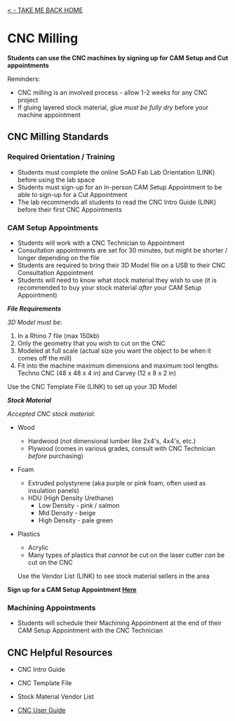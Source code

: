 
[< - TAKE ME BACK HOME ](/README.md)

# CNC Milling

**Students can use the CNC machines by signing up for CAM Setup and Cut appointments**

Reminders:
* CNC milling is an involved process - allow 1-2 weeks for any CNC project
* If gluing layered stock material, glue *must be fully dry* before your machine appointment

## CNC Milling Standards

### Required Orientation / Training
* Students must complete the online SoAD Fab Lab Orientation (LINK) before using the lab space
* Students must sign-up for an in-person CAM Setup Appointment to be able to sign-up for a Cut Appointment
* The lab recommends all students to read the CNC Intro Guide (LINK) before their first CNC Appointments

### CAM Setup Appointments
* Students will work with a CNC Technician to  Appointment
* Consultation appointments are set for 30 minutes, but might be shorter / longer depending on the file 
* Students are required to bring their 3D Model file on a USB to their CNC Consultation Appointment
* Students will need to know what stock material they wish to use (it is recommended to buy your stock material *after* your CAM Setup Appointment)

***File Requirements***

*3D Model must be:*
1. In a Rhino 7 file (max 150kb)
2. Only the geometry that you wish to cut on the CNC
3. Modeled at full scale (actual size you want the object to be when it comes off the mill)
4. Fit into the machine maximum dimensions and maximum tool lengths: Techno CNC (48 x 48 x 4 in) and Carvey (12 x 8 x 2 in)

Use the CNC Template File (LINK) to set up your 3D Model

***Stock Material***

*Accepted CNC stock material:*
* Wood
   * Hardwood (*not* dimensional lumber like 2x4's, 4x4's, etc.)
   * Plywood (comes in various grades, consult with CNC Technician *before* purchasing)
* Foam
   * Extruded polystyrene (aka purple or pink foam, often used as insulation panels)
   * HDU (High Density Urethane)
      * Low Density - pink / salmon
      * Mid Density - beige
      * High Density - pale green
* Plastics
   * Acrylic
   * Many types of plastics that *cannot* be cut on the laser cutter *can* be cut on the CNC
 
  Use the Vendor List (LINK) to see stock material sellers in the area

**Sign up for a CAM Setup Appointment [Here](https://outlook.office365.com/owa/calendar/booking-TechnoCNCCut@nyinstituteoftechnology.onmicrosoft.com/bookings/)**

### Machining Appointments
* Students will schedule their Machining Appointment at the end of their CAM Setup Appointment with the CNC Technician

## CNC Helpful Resources

* CNC Intro Guide
  
* CNC Template File
  
* Stock Material Vendor List
  
* [CNC User Guide](https://github.com/DigitalFabricationLab-NYIT-SoAD/resources/blob/main/UserGuides/CNCmills.md)
